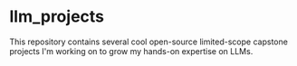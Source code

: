 # llm_projects
This repository contains several cool open-source limited-scope capstone projects I'm working on to grow my hands-on expertise on LLMs.

